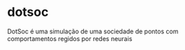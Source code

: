 # dotsoc
DotSoc é uma simulação de uma sociedade de pontos com comportamentos regidos por redes neurais
